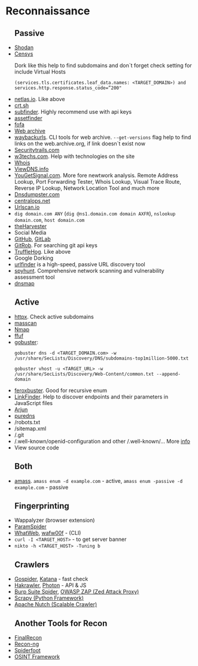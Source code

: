   <h1>Reconnaissance</h1>
    <ul><h2>Passive</h2>
      <li><a href='https://www.shodan.io/'>Shodan</a></li>
      <li><a href='https://search.censys.io/'>Censys</a></li>
        <p>Dork like this help to find subdomains and don`t forget check setting for include Virtual Hosts
          <p><code>(services.tls.certificates.leaf_data.names: &lt;TARGET_DOMAIN>) and services.http.response.status_code=”200"</code>
      <li><a href='https://netlas.io/'>netlas.io</a>. Like above</li>
      <li><a href='https://crt.sh/'>crt.sh</a></li>
      <li><a href='https://github.com/projectdiscovery/subfinder'>subfinder</a>. Highly recommend use with api keys</li>
      <li><a href='https://github.com/tomnomnom/assetfinder'>assetfinder</a></li>
      <!--<li><a href='http://ci-www.threatcrowd.org/'>ThreatCrowd.org</a>.</li>-->
      <li><a href='https://fofa.info/'>fofa</a></li>
      <li><a href='https://web.archive.org/'>Web archive</a></li>
      <li><a href='https://github.com/tomnomnom/waybackurls'>waybackurls</a>. CLI tools for web archive. <code>--get-versions</code> flag help to find links on the web.archive.org, if link doesn`t exist now</li>
      <li><a href='https://securitytrails.com/'>Securitytrails.com</a></li>
      <li><a href='https://w3techs.com/'>w3techs.com</a>. Help with technologies on the site</li>
      <li><a href='https://www.whois.com/whois/'>Whois</a></li>
      <!--<li><a href='https://whoisfreaks.com/'>Whois Freaks</a></li>-->
      <li><a href='https://viewdns.info/'>ViewDNS.info</a></li>
      <li><a href='https://www.yougetsignal.com/'>YouGetSignal.com</a>. More fore newtwork analysis. Remote Address Lookup, Port Forwarding Tester, Whois Lookup, Visual Trace Route, Reverse IP Lookup, Network Location Tool and much more</li>
      <!--<li><a href='https://rapiddns.io/'>Rapiddns.io</a>. DNS data</li>-->
      <li><a href='https://dnsdumpster.com/'>Dnsdumpster.com</a></li>
      <li><a href='https://centralops.net/co/'>centralops.net</a></li>
      <li><a href='https://urlscan.io/'>Urlscan.io</a></li>
      <li><code>dig domain.com ANY</code> (<code>dig @ns1.domain.com domain AXFR</code>), <code>nslookup domain.com</code>, <code>host domain.com</code></li>
      <li><a href='https://github.com/laramies/theHarvester'>theHarvester</a></li>
      <li>Social Media</li>
      <li><a href='https://github.com/'>GitHub</a>, <a href='https://about.gitlab.com/'>GitLab</a></li>
      <li><a href='https://github.com/michenriksen/gitrob'>GitRob</a>. For searching git api keys</li>
      <li><a href='https://github.com/trufflesecurity/trufflehog'>TruffleHog</a>. Like above</li>
      <li>Google Dorking</li>
      <!--<li><a href='https://github.com/aboul3la/Sublist3r'>sublist3r</a></li>-->
      <li><a href='https://github.com/projectdiscovery/urlfinder'>urlfinder</a> is a high-speed, passive URL discovery tool</li>
      <li><a href='https://github.com/gotr00t0day/spyhunt'>spyhunt</a>. Comprehensive network scanning and vulnerability assessment tool</li>
      <li><a href='https://github.com/makefu/dnsmap'>dnsmap</a></li>
    </ul>
    <ul><h2>Active</h2>
      <li><a href='https://github.com/projectdiscovery/httpx'>httpx</a>. Check active subdomains</li>
      <li><a href='https://github.com/robertdavidgraham/masscan'>masscan</a></li>
      <li><a href='https://github.com/nmap/nmap'>Nmap</a></li>
      <!--<li><a href='https://github.com/RustScan/RustScan'>RustScan</a></li>-->
      <li><a href='https://github.com/ffuf/ffuf'>ffuf</a></li>
      <li><a href='https://github.com/OJ/gobuster'>gobuster</a>:</li>
        <pre><code>gobuster dns -d &lt;TARGET_DOMAIN.com> -w /usr/share/SecLists/Discovery/DNS/subdomains-top1million-5000.txt</code></pre>
        <pre><code>gobuster vhost -u &lt;TARGET_URL> -w /usr/share/SecLists/Discovery/Web-Content/common.txt --append-domain</code></pre>
      <li><a href='https://github.com/epi052/feroxbuster'>feroxbuster</a>. Good for recursive enum</li>
      <li><a href='https://github.com/GerbenJavado/LinkFinder'>LinkFinder</a>. Help to discover endpoints and their parameters in JavaScript files</li>
      <!--<li><a href='https://github.com/v0re/dirb'>dirb</a></li>
      <li><a href='https://github.com/KajanM/DirBuster'>dirbuster</a></li>-->
      <li><a href='https://github.com/s0md3v/Arjun'>Arjun</a></li>
      <li><a href='https://github.com/d3mondev/puredns'>puredns</a></li>
      <!--<li><a href='https://github.com/fwaeytens/dnsenum'>dnsenum</a>, <a href='https://github.com/mschwager/fierce'>fierce</a>,
        <a href='https://github.com/darkoperator/dnsrecon'>dnsrecon</a>-->
      <!--<li><a href='https://github.com/s0md3v/Striker'>Striker</a></li>-->
      <li>/robots.txt</li>
      <li>/sitemap.xml</li>
      <li>/.git</li>
      <li>/.well-known/openid-configuration and other /.well-known/... More <a href='https://www.iana.org/assignments/well-known-uris/well-known-uris.xhtml'>info</a></li>
      <li>View source code</li>
      <!--<li><a href='https://otx.alienvault.com/'>Otx.alienvault.com</a></li>-->
      <!--<li><a href='https://github.com/robre/jsmon'>jsom</a>. Monitoring JS files</li>-->
    </ul>
    <ul><h2>Both</h2>
      <li><a href='https://github.com/owasp-amass/amass'>amass</a>. <code>amass enum -d example.com</code> - active, <code>amass enum -passive -d example.com</code> - passive</li>
    </ul>
    <ul> <h2>Fingerprinting</h2>
      <li>Wappalyzer (browser extension)</li>
      <li><a href='https://github.com/devanshbatham/ParamSpider'>ParamSpider</a></li>
      <li><a href='https://www.kali.org/tools/whatweb/'>WhatWeb</a>, <a href='https://www.kali.org/tools/wafw00f/'>wafw00f</a> - (CLI)</li>
      <li><code>curl -I &lt;TARGET_HOST></code> - to get server banner</li>
      <li><code>nikto -h &lt;TARGET_HOST> -Tuning b</code></li>
    </ul>
    <ul><h2>Crawlers</h2>
      <li><a href='https://github.com/jaeles-project/gospider'>Gospider</a>, <a href='https://github.com/projectdiscovery/katana'>Katana</a> - fast check</li>
      <li><a href='https://github.com/hakluke/hakrawler'>Hakrawler</a>, <a href='https://github.com/s0md3v/Photon'>Photon</a> - API & JS</li>
      <li><a href='https://portswigger.net/blog/burp-2-0-where-are-the-spider-and-scanner'>Burp Suite Spider</a>, <a href='https://www.zaproxy.org/'>OWASP ZAP (Zed Attack Proxy)</a></li>
      <li><a href='https://github.com/scrapy/scrapy'>Scrapy (Python Framework)</a></li>
      <li><a href='https://github.com/apache/nutch'>Apache Nutch (Scalable Crawler)</a></li>
    </ul>
    <ul><h2>Another Tools for Recon</h2>
      <li><a href='https://github.com/thewhiteh4t/FinalRecon'>FinalRecon</a></li>
      <li><a href='https://github.com/lanmaster53/recon-ng'>Recon-ng</a></li>
      <li><a href='https://github.com/smicallef/spiderfoot'>Spiderfoot</a></li>
      <li><a href='https://osintframework.com/'>OSINT Framework</a></li>
    </ul>
